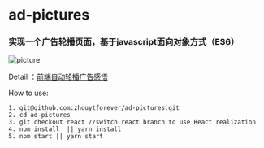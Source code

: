 # ad-pictures

### 实现一个广告轮播页面，基于javascript面向对象方式（ES6）
![](http://zhouytforever.github.io/images/Peek%202017-03-29%2020-13.gif "picture")

Detail ：[前端自动轮播广告感悟](http://zhouytforever.github.io/2017/03/29/%E5%89%8D%E7%AB%AF%E8%87%AA%E5%8A%A8%E8%BD%AE%E6%92%AD%E5%B9%BF%E5%91%8A%E6%84%9F%E6%82%9F/)

How to use:
```
1. git@github.com:zhouytforever/ad-pictures.git
2. cd ad-pictures
3. git checkout react //switch react branch to use React realization
4. npm install  || yarn install
5. npm start || yarn start
```
